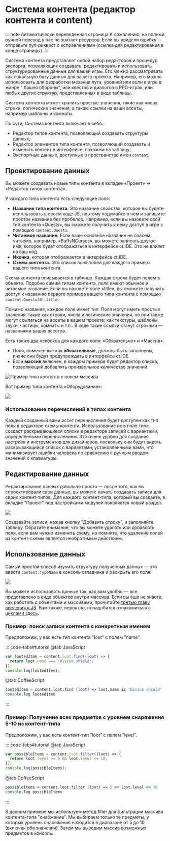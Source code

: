 # Система контента (редактор контента и content)

::: note Автоматически переведённая страница
К сожалению, на полный ручной перевод у нас не хватает ресурсов.
Если вы увидели ошибку — отправьте пул-риквест с исправлениями (ссылка для редактирования в конце страницы).
:::

Система контента представляет собой набор редакторов и процедур экспорта, позволяющих создавать, редактировать и использовать структурированные данные для вашей игры. Его можно рассматривать как локальную базу данных для вашего проекта. Например, его можно использовать для разработки механик лута, уровней или волн в игре в жанре " башня обороны", или квестов и диалогов в RPG-играх, или любых других структур, представленных в виде таблицы.

Система контента может хранить простые значения, такие как числа, строки, логические значения, а также ссылки на ваши ассеты, например шаблоны и комнаты.

По сути, Система контента включает в себя:

* Редактор типов контента, позволяющий создавать структуры данных;
* Редактор элементов типа контента, позволяющий создавать и изменять контент в интерфейсе, похожем на таблицу;
* Экспортные данные, доступные в пространстве имен `content`.

## Проектирование данных

Вы можете создавать новые типы контента в вкладке «Проект» -> «Редактор типов контента».

У каждого типа контента есть следующие поля:

* **Название типа контента.** Это название свойства, которое вы будете использовать в своем коде JS, поэтому подумайте о нем и запишите простое название без пробелов. Например, если вы назовете свой тип контента «Quests», вы сможете получить к нему доступ в игре с помощью `content.Quests`.
* **Читаемое название.** Если ваше основное название не совсем читаемо, например, «BuffsNCurses», вы можете записать другое имя, которое будет отображаться в интерфейсе ct.IDE. Это не влияет на ваш код.
* **Иконка**, которая отображается в интерфейсе ct.IDE.
* **Схема контента.** Это список всех полей для каждого примера вашего типа контента.

Схема контента описывается в таблице. Каждая строка будет полем в объекте. Подобно самим типам контента, поля имеют обычное и читаемое название. Если вы назовете поле «title», вы сможете получить доступ к названию первого примера вашего типа контента с помощью `content.Quests[0].title`.

Помимо названия, каждое поле имеет тип. Поля могут иметь простые значения, такие как строки, числа и логические значения, но они также могут ссылаться на ассеты в вашем проекте: как текстуры, шаблоны, звуки, частицы, комнаты и т.п.. В коде такие ссылки станут строками — названиями ваших ассетов.

Есть также два чекбокса для каждого поля: «Обязательно» и «Массив».

* Поля, помеченные как **обязательные**, должны быть заполнены, иначе они будут предупреждать в интерфейсе ct.IDE.
* Если **массив** включен, в каждом примере будет редактор списка, позволяющий добавлять произвольное количество значений.

![Пример типа контента с полем массива](../images/contentEditor_Arrays.png)

Вот пример типа контента «Оборудование»:

![](../images/contentEditor_SchemaExample.png)

### Использование перечислений в типах контента

Каждый созданный вами ассет перечисления будет доступен как тип поля в редакторе схемы контента. Использование их в поле типа создаст раскрывающиеся списки в редакторе записей с вариантами, определенными перечислением. Это очень удобно для создания настроек и инструментов для дизайнеров, поскольку они будут видеть раскрывающийся список с вариантами, установленными вами, что минимизирует ошибки человека по сравнению с ручным вводом значений с клавиатуры.

## Редактирование данных

Редактирование данных довольно просто — после того, как вы спроектировали свои данные, вы можете начать создавать записи для своих контент-типов. Для каждого контент-типа, который вы создаете, в вкладке "Проект" под настройками модулей появляется новый раздел.

![](../images/contentEditor_Tabs.png)

Создавайте записи, нажав кнопку "Добавить строку", и заполняйте таблицу. Обратите внимание, что вы можете удалять или добавлять поля, если вам нужно изменить схему, но помните, что удаление полей из контент-схемы является необратимым действием.

## Использование данных

Самый простой способ изучить структуру полученных данных — это ввести `content.TypeName` в консоль отладчика и раскрыть его поля:

![](../images/contentEditor_Inspect.png)

Вы можете использовать данные так, как вам удобно — все представлено в виде объектов внутри массива. Если вы еще не знаете, как работать с объектами и массивами, прочитайте [третью главу введения к JS](learn-js/jsintro_pt3.html). Вам также, вероятно, понадобится ознакомиться с [циклами здесь](learn-js/jsintro_pt2.html).

### Пример: поиск записи контента с конкретным именем

Предположим, у вас есть тип контента "loot" с полем "name".

::: code-tabs#tutorial
@tab JavaScript
```javascript
var lootedItem = content.loot.find((loot) => {
  return loot.name === 'Divine shield';
});
console.log(lootedItem);
```

@tab CoffeeScript
```coffee
lootedItem = content.loot.find (loot) => loot.name is 'Divine shield'
console.log lootedItem
```
:::

### Пример: Получение всех предметов с уровнем снаряжения 5-10 из контент-типа

Предположим, у вас есть контент-тип "loot" с полем "level".

::: code-tabs#tutorial
@tab JavaScript
```js
var possibleItems = content.loot.filter((loot) => {
  return loot.level >= 5 && loot.level <= 10;
});
console.log(possibleItems);
```
@tab CoffeeScript
```coffee
possibleItems = content.loot.filter (loot) => 5 <= loot.level <= 10
console.log possibleItems
```
:::

В данном примере мы используем метод filter для фильтрации массива контента-типа "снабжение". Мы выбираем только те предметы, у которых уровень снаряжения находится в диапазоне от 5 до 10 (включая оба значения). Затем мы выводим массив возможных предметов в консоль.

